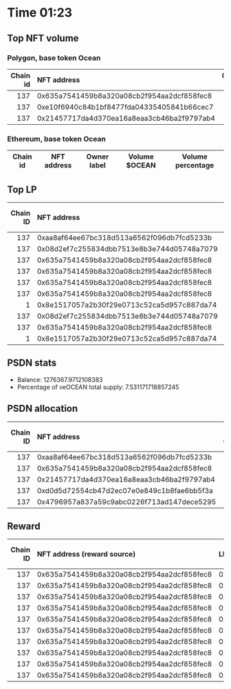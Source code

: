 # Time 01:23
## Top NFT volume
### Polygon, base token Ocean
|   Chain id | NFT address                                |   Owner label |   Volume $mOCEAN |   Volume percentage |
|-----------:|:-------------------------------------------|--------------:|-----------------:|--------------------:|
|        137 | 0x635a7541459b8a320a08cb2f954aa2dcf858fec8 |           nan |           100000 |          99.954     |
|        137 | 0xe10f6940c84b1bf8477fda04335405841b66cec7 |           nan |               24 |           0.023989  |
|        137 | 0x21457717da4d370ea16a8eaa3cb46ba2f9797ab4 |           nan |               22 |           0.0219899 |

### Ethereum, base token Ocean
| Chain id   | NFT address   | Owner label   | Volume $OCEAN   | Volume percentage   |
|------------|---------------|---------------|-----------------|---------------------|

## Top LP
|   Chain ID | NFT address                                | LP address   |   Allocation (veOCEAN) |   Percent of its balance | LP label   |
|-----------:|:-------------------------------------------|:-------------|-----------------------:|-------------------------:|:-----------|
|        137 | 0xaa8af64ee67bc318d513a6562f096db7fcd5233b | 0x8475b523   |                 829639 |                 0.65     | psdn       |
|        137 | 0x08d2ef7c255834dbb7513e8b3e744d05748a7079 | 0xf0a88025   |                 517618 |                 0.89     | wallet_1   |
|        137 | 0x635a7541459b8a320a08cb2f954aa2dcf858fec8 | 0x8475b523   |                 400403 |                 0.313705 | psdn       |
|        137 | 0x635a7541459b8a320a08cb2f954aa2dcf858fec8 | 0x663052ad   |                 316112 |                 0.635    | wallet_3   |
|        137 | 0x635a7541459b8a320a08cb2f954aa2dcf858fec8 | 0xcf8a4b99   |                 271183 |                 0.955    | wallet_2   |
|        137 | 0x635a7541459b8a320a08cb2f954aa2dcf858fec8 | 0x8978be1b   |                 225452 |                 0.635    | wallet_5   |
|          1 | 0x8e1517057a2b30f29e0713c52ca5d957c887da74 | 0x663052ad   |                 181702 |                 0.365    | wallet_3   |
|        137 | 0x08d2ef7c255834dbb7513e8b3e744d05748a7079 | 0x655efe6e   |                 171590 |                 0.895    | wallet_6   |
|        137 | 0x635a7541459b8a320a08cb2f954aa2dcf858fec8 | 0x5cdc664b   |                 135221 |                 0.895    | unknown    |
|          1 | 0x8e1517057a2b30f29e0713c52ca5d957c887da74 | 0x8978be1b   |                 129591 |                 0.365    | wallet_5   |

## PSDN stats
- Balance: 1276367.9712108383
- Percentage of veOCEAN total supply: 7.531171718857245
## PSDN allocation
|   Chain ID | NFT address                                |   Allocation (veOCEAN) |   Percent of its balance |
|-----------:|:-------------------------------------------|-----------------------:|-------------------------:|
|        137 | 0xaa8af64ee67bc318d513a6562f096db7fcd5233b |             829639     |                 0.65     |
|        137 | 0x635a7541459b8a320a08cb2f954aa2dcf858fec8 |             400403     |                 0.313705 |
|        137 | 0x21457717da4d370ea16a8eaa3cb46ba2f9797ab4 |              22515.1   |                 0.01764  |
|        137 | 0xd0d5d72554cb47d2ec07e0e849c1b8fae6bb5f3a |              22515.1   |                 0.01764  |
|        137 | 0x4796957a837a59c9abc0226f713ad147dece5295 |                848.785 |                 0.000665 |

## Reward
|   Chain ID | NFT address (reward source)                | LP address   |   Reward amount (OCEAN) | LP label   |
|-----------:|:-------------------------------------------|:-------------|------------------------:|:-----------|
|        137 | 0x635a7541459b8a320a08cb2f954aa2dcf858fec8 | 0x8475b523   |                6293.13  | psdn       |
|        137 | 0x635a7541459b8a320a08cb2f954aa2dcf858fec8 | 0x663052ad   |                4968.33  | wallet_3   |
|        137 | 0x635a7541459b8a320a08cb2f954aa2dcf858fec8 | 0xcf8a4b99   |                4262.19  | wallet_2   |
|        137 | 0x635a7541459b8a320a08cb2f954aa2dcf858fec8 | 0x8978be1b   |                3543.43  | wallet_5   |
|        137 | 0x635a7541459b8a320a08cb2f954aa2dcf858fec8 | 0x5cdc664b   |                2125.27  | nan        |
|        137 | 0x635a7541459b8a320a08cb2f954aa2dcf858fec8 | 0xb1e24789   |                1921.29  | nan        |
|        137 | 0x635a7541459b8a320a08cb2f954aa2dcf858fec8 | 0x7328eada   |                1720.83  | nan        |
|        137 | 0x635a7541459b8a320a08cb2f954aa2dcf858fec8 | 0xce74a588   |                1255.36  | wallet_7   |
|        137 | 0x635a7541459b8a320a08cb2f954aa2dcf858fec8 | 0xcd2e9293   |                 711.615 | nan        |
|        137 | 0x635a7541459b8a320a08cb2f954aa2dcf858fec8 | 0x4599225b   |                 551.84  | nan        |
